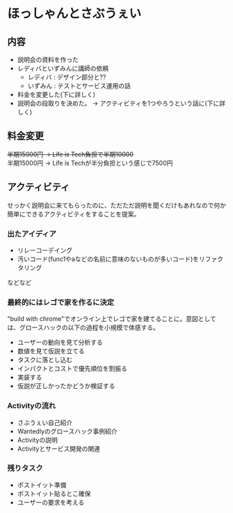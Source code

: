 # ほっしゃんとさぶうぇい

## 内容
- 説明会の資料を作った
- レディバといずみんに講師の依頼
	- レディバ : デザイン部分と??
	- いずみん : テストとサービス運用の話
- 料金を変更した(下に詳しく)
- 説明会の段取りを決めた。 -> アクティビティを1つやろうという話に(下に詳しく)


## 料金変更
~~半期15000円 -> Life is Tech負担で半期10000~~  
半期15000円 -> Life is Techが半分負担という感じで7500円

## アクティビティ
せっかく説明会に来てもらったのに、ただただ説明を聞くだけもあれなので何か簡単にできるアクティビティをすることを提案。

### 出たアイディア

- リレーコーデイング
- 汚いコード(func1やaなどの名前に意味のないものが多いコード)をリファクタリング

などなど

### 最終的にはレゴで家を作るに決定
"build with chrome"でオンライン上でレゴで家を建てることに。意図としては、グロースハックの以下の過程を小規模で体感する。

- ユーザーの動向を見て分析する
- 数値を見て仮説を立てる
- タスクに落とし込む
- インパクトとコストで優先順位を割振る
- 実装する
- 仮説が正しかったかどうか検証する

### Activityの流れ
- さぶうぇい自己紹介
- Wantedlyのグロースハック事例紹介
- Activityの説明
- Activityとサービス開発の関連

### 残りタスク
- ポストイット準備
- ポストイット貼るとこ確保
- ユーザーの要求を考える



